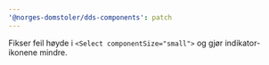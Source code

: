 ```yaml
---
'@norges-domstoler/dds-components': patch
---
```


Fikser feil høyde i `<Select componentSize="small">` og gjør indikator-ikonene mindre.
